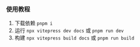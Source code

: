 ### 使用教程

1. 下载依赖 `pnpm i`
2. 运行 `npx vitepress dev docs` 或 `pnpm run dev`
3. 构建 `npx vitepress build docs` 或 `pnpm run build`

